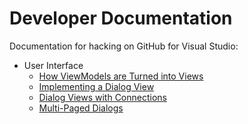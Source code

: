 # Developer Documentation

Documentation for hacking on GitHub for Visual Studio:

- User Interface
  - [How ViewModels are Turned into Views](how-viewmodels-are-turned-into-views.md)
  - [Implementing a Dialog View](implementing-a-dialog-view.md)
  - [Dialog Views with Connections](dialog-views-with-connections.md)
  - [Multi-Paged Dialogs](multi-paged-dialogs.md)

